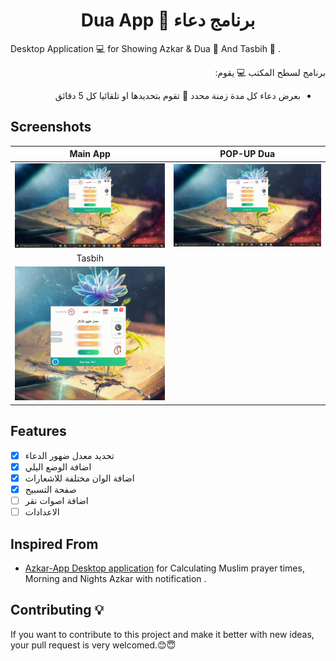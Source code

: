 <h1 align="center"> Dua App 🤲 برنامج دعاء </h1>

Desktop Application 💻 for Showing Azkar & Dua 🤲 And Tasbih 📿 . <br />

<div align="right" dir="rtl">
برنامج لسطح المكتب 💻 يقوم:
  
- بعرض دعاء كل مدة زمنة محدد 💬 تقوم بتحديدها او تلقائيا كل 5 دقائق 
</div>

## Screenshots
Main App           | POP-UP Dua
:---------------------:|:------------------:
![Main App - screenshoot](screenshots/MainV1.gif)  | ![Notifications Dua - screenshoot](screenshots/NotifV1.gif)
Tasbih            |
![Main App - screenshoot](screenshots/TasbihV1.gif)  |

## Features
* [x] تحديد معدل ضهور الدعاء  
* [x] اضافة الوضع اليلي
* [x] اضافة الوان مختلفة للاشعارات
* [x] صفحة التسبيح
* [ ] اضافة اصوات نقر
* [ ] الاعدادات

## Inspired From
-  [Azkar-App Desktop application](https://github.com/AbdelrahmanBayoumi/Azkar-App)  for Calculating Muslim prayer times, Morning and Nights Azkar with notification .
## Contributing 💡
If you want to contribute to this project and make it better with new ideas, your pull request is very welcomed.😊😇

